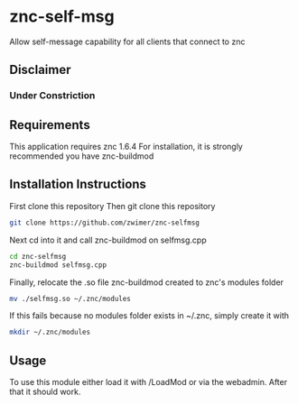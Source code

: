 # znc-self-msg

Allow self-message capability for all clients that connect to znc

## Disclaimer
### Under Constriction

## Requirements

This application requires znc 1.6.4
For installation, it is strongly recommended you have znc-buildmod

## Installation Instructions

First clone this repository
Then git clone this repository
```bash
git clone https://github.com/zwimer/znc-selfmsg
```

Next cd into it and call znc-buildmod on selfmsg.cpp
```bash
cd znc-selfmsg 
znc-buildmod selfmsg.cpp
```

Finally, relocate the .so file znc-buildmod created to znc's modules folder
```bash
mv ./selfmsg.so ~/.znc/modules
```

If this fails because no modules folder exists in ~/.znc, simply create it with
```bash
mkdir ~/.znc/modules
```

## Usage

To use this module either load it with /LoadMod or via the webadmin. After that it should work.
